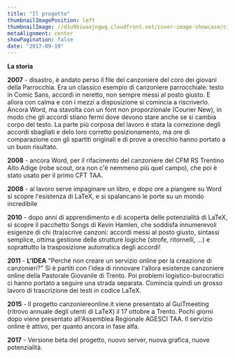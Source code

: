 ```yaml
---
title: "Il progetto"
thumbnailImagePosition: left
thumbnailImage: //d1u9biwaxjngwg.cloudfront.net/cover-image-showcase/city-750.jpg
metaAlignment: center
showPagination: false
date: "2017-09-19"
---
```

**La storia**

**2007** - disastro, è andato perso il file del canzoniere del coro dei giovani della Parrocchia. Era un classico esempio di canzoniere parrocchiale: testo in Comic Sans, accordi in neretto, non sempre messi al posto giusto. E allora con calma e con i mezzi a disposizione si comincia a riscriverlo. Ancora Word, ma stavolta con un font non proporzionale (Courier New), in modo che gli accordi stiano fermi dove devono stare anche se si cambia corpo del testo. La parte più corposa del lavoro è stata la correzione degli accordi sbagliati e delo loro corretto posizionamento, ma ore di comparazione con gli spartiti originali e di prove a orecchio hanno portato a un buon risultato.

**2008** - ancora Word, per il rifacimento del canzoniere del CFM RS Trentino Alto Adige (robe scout, ora non c'è nemmeno più quel campo), che poi è stato usato per il primo CFT TAA.

**2008** - al lavoro serve impaginare un libro, e dopo ore a piangere su Word si scopre l'esistenza di LaTeX, e si spalancano le porte su un mondo incredibile

**2010** - dopo anni di apprendimento e di scoperta delle potenzialità di LaTeX, si scopre il pacchetto Songs di Kevin Hamlen, che soddisfa innumerevoli esigenze di chi (tra)scrive canzoni: accordi messi al posto giusto, sintassi semplice, ottima gestione delle strutture logiche (strofe, ritornelli, ...) e soprattutto la trasposizione automatica degli accordi!

**2011** - **L'IDEA** "Perché non creare un servizio online per la creazione di canzonieri?" Si è partiti con l'idea di rinnovare l'allora esistenze canzoniere online della Pastorale Giovanile di Trento. Poi problemi logistico-burocratici ci hanno portato a seguire una strada separata. Comincia quindi un grosso lavoro di trascrizione dei testi in codice LaTeX.

**2015** - Il progetto canzoniereonline.it viene presentato al GuiTmeeting (ritrovo annuale degli utenti di LaTeX) il 17 ottobre a Trento. Pochi giorni dopo viene presentato all'Assemblea Regionale AGESCI TAA. Il servizio online è attivo, per quanto ancora in fase alfa.

**2017** - Versione beta del progetto, nuovo server, nuova grafica, nuove potenzialità.
<!--more-->
